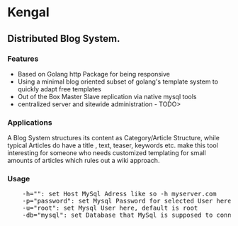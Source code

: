 <html style="font-family: Arial;">
<h1>Kengal</h1>
<h2>Distributed Blog System.</h2>
<h3>Features</h3>
<ul>
<li>Based on Golang http Package for being responsive</li>
<li>Using a minimal blog oriented subset of golang's template system to quickly adapt free templates</li>
<li>Out of the Box Master Slave replication via native mysql tools</li>
<li>centralized server and sitewide administration - TODO></li>
</ul>
<h3>Applications</h3>
<p>A Blog System structures its content as Category/Article Structure, while typical Articles do have a title , text, teaser, keywords etc. 
make this tool interesting for someone who needs customized templating for small amounts of articles which rules out a wiki approach.</p>
<h3>Usage</h3>
<pre>
	-h="": set Host MySql Adress like so -h myserver.com</li>
	-p="password": set Mysql Password for selected User here
	-u="root": set Mysql User here, default is root
	-db="mysql": set Database that MySql is supposed to connect to here</pre>
</html>
